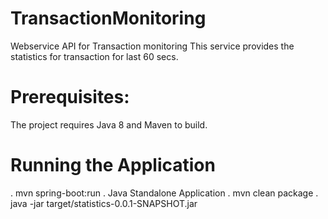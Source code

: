 # TransactionMonitoring
Webservice API for Transaction monitoring
This service provides the statistics for transaction for last 60 secs. 

# Prerequisites:
The project requires Java 8 and Maven to build.

# Running the Application
 . mvn spring-boot:run
 . Java Standalone Application
 . mvn clean package 
 . java -jar target/statistics-0.0.1-SNAPSHOT.jar
